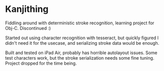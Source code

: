 # Kanjithing
Fiddling around with deterministic stroke recognition, learning project for Obj-C. Discontinued :)

Started out using character recognition with tesseract, but quickly figured I didn't need it for the usecase, and serializing stroke data would be enough.

Built and tested on iPad Air, probably has horrible autolayout issues. Some test characters work, but the stroke serialization needs some fine tuning.
Project dropped for the time being.
